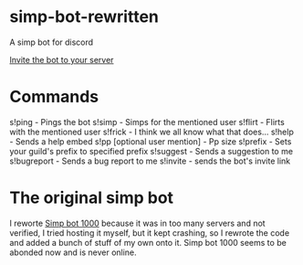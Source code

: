 # simp-bot-rewritten
A simp bot for discord

[Invite the bot to your server](https://discord.com/api/oauth2/authorize?client_id=808822189905936405&permissions=8&scope=bot)

# Commands
s!ping - Pings the bot
s!simp <user mention> - Simps for the mentioned user
s!flirt <user mention> - Flirts with the mentioned user
s!frick <user mention> - I think we all know what that does...
s!help - Sends a help embed
s!pp [optional user mention] - Pp size
s!prefix <new prefix> - Sets your guild's prefix to specified prefix
s!suggest - Sends a suggestion to me
s!bugreport - Sends a bug report to me
s!invite - sends the bot's invite link


# The original simp bot
I reworte [Simp bot 1000](https://discordbotlist.com/bots/simp-bot-10000) because it was in too many servers and not verified, I tried hosting it myself, but it
kept crashing, so I rewrote the code and added a bunch of stuff of my own onto it. Simp bot 1000 seems to be abonded now and is never online.
